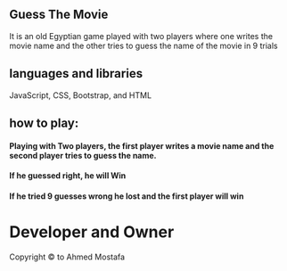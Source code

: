 ## Guess The Movie
It is an old Egyptian game played with two players where one writes the movie name and the other tries to guess the name of the movie in 9 trials 
## languages  and libraries
JavaScript, CSS, Bootstrap, and HTML
## how to play:
#### Playing with Two players, the first player writes a movie name and the second player tries to guess the name.
#### If he guessed right, he will Win
#### If he tried 9 guesses wrong he lost and the first player will win

# Developer and Owner
Copyright © to Ahmed Mostafa 
